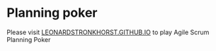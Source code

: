 # Planning poker
Please visit [LEONARDSTRONKHORST.GITHUB.IO](LEONARDSTRONKHORST.GITHUB.IO) to play Agile Scrum Planning Poker
